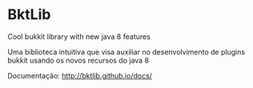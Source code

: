 # BktLib

Cool bukkit library with new java 8 features

Uma biblioteca intuitiva que visa auxiliar no desenvolvimento 
de plugins bukkit usando os novos recursos do java 8

Documentação: http://bktlib.github.io/docs/
